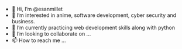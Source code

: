 - 👋 Hi, I’m @esanmillet
- 👀 I’m interested in anime, software development, cyber security and business. 
- 🌱 I’m currently practicing web development skills along with python 
- 💞️ I’m looking to collaborate on ...
- 📫 How to reach me ...

<!---
esanmillet/esanmillet is a ✨ special ✨ repository because its `README.md` (this file) appears on your GitHub profile.
You can click the Preview link to take a look at your changes.
--->
